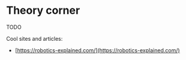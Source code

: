 # Theory corner

TODO

Cool sites and articles:
* [https://robotics-explained.com/](https://robotics-explained.com/)